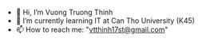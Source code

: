 - 👋 Hi, I’m Vuong Truong Thinh
- 🌱 I’m currently learning IT at Can Tho University (K45)
- 📫 How to reach me: "vtthinh17st@gmail.com"

<!---
vtthinh17/vtthinh17 is a ✨ special ✨ repository because its `README.md` (this file) appears on your GitHub profile.
You can click the Preview link to take a look at your changes.
--->
